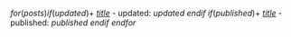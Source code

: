 $for(posts)$$if(updated)$+ [$title$]($url$) - updated: $updated$ $endif$
$if(published)$+ [$title$]($url$) - published: $published$ $endif$ $endfor$
